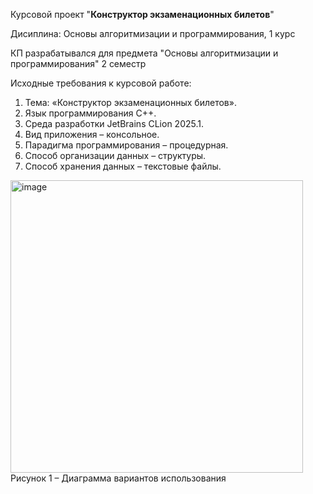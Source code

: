 Курсовой проект "**Конструктор экзаменационных билетов**"

Дисиплина: Основы алгоритмизации и программирования, 1 курс

КП разрабатывался для предмета "Основы алгоритмизации и программирования" 2 семестр

Исходные требования к курсовой работе:
1. Тема: «Конструктор экзаменационных билетов».
2. Язык программирования С++.
3. Среда разработки JetBrains CLion 2025.1.
4. Вид приложения – консольное.
5. Парадигма программирования – процедурная.
6. Способ организации данных – структуры.
7. Способ хранения данных – текстовые файлы. 

<img width="468" alt="image" src="https://github.com/user-attachments/assets/20a9f53c-f4bf-4d8e-a3d5-814a696e75ec" />
Рисунок 1 – Диаграмма вариантов использования
